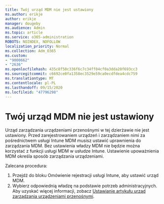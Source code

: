 ```yaml
---
title: Twój urząd MDM nie jest ustawiony
ms.author: erikje
author: erikje
manager: dougeby
ms.audience: Admin
ms.topic: article
ms.service: o365-administration
ROBOTS: NOINDEX, NOFOLLOW
localization_priority: Normal
ms.collection: Adm_O365
ms.custom:
- "9000662"
- "2636"
ms.openlocfilehash: 435c8f50c336f6c7c34ff04cf0a3dda20f693cc3
ms.sourcegitcommit: c6692ce0fa1358ec3529e59ca0ecdfdea4cdc759
ms.translationtype: MT
ms.contentlocale: pl-PL
ms.lasthandoff: 09/15/2020
ms.locfileid: "47796298"
---
```

# <a name="your-mdm-authority-is-not-set"></a>Twój urząd MDM nie jest ustawiony

Urząd zarządzania urządzeniami przenośnymi w tej dzierżawie nie jest ustawiony. Przed zarejestrowaniem urządzeń i zarządzaniem nimi za pośrednictwem usługi Intune MDM musisz ustawić uprawnienia do zarządzania MDM. Bez ustawienia władzy MDM nie będzie można korzystać z funkcji usługi MDM w usłudze Intune. Ustawienie upoważnienia MDM określa sposób zarządzania urządzeniami.

Zalecana procedura:
1. Przejdź do bloku Omówienie rejestracji usługi Intune, aby ustawić urząd MDM.
2. Wybierz odpowiednią władzę na podstawie potrzeb administracyjnych. Aby uzyskać więcej informacji, zobacz [Ustawianie artykułu urząd zarządzania urządzeniami przenośnymi](https://docs.microsoft.com/intune/mdm-authority-set).